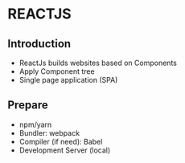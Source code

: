 # REACTJS

## Introduction
  * ReactJs builds websites based on Components
  * Apply Component tree
  * Single page application (SPA)

## Prepare
  * npm/yarn
  * Bundler: webpack
  * Compiler (if need): Babel
  * Development Server (local)


